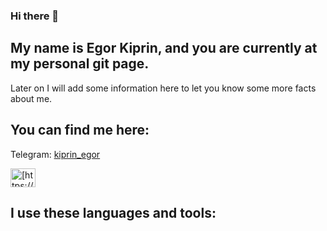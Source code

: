 ### Hi there 👋 
## My name is Egor Kiprin, and you are currently at my personal git page.

Later on I will add some information here to let you know some more facts about me.

## You can find me here:

<div>Telegram: <a href="https://t.me/kiprin_egor">kiprin_egor</a></div>

<img align="center" src="![image](https://github.com/konung-nvkz/konung-nvkz/assets/117963845/af789efc-2545-45b4-bbe0-f077de114d80)
" alt="[https://t.me/kiprin_egor](https://t.me/kiprin_egor)" height="30" width="40" style="max-width: 100%;">
 
## I use these languages and tools:

<!--
**konung-nvkz/konung-nvkz** is a ✨ _special_ ✨ repository because its `README.md` (this file) appears on your GitHub profile.

Here are some ideas to get you started:

- 🔭 I’m currently working on ...
- 🌱 I’m currently learning ...
- 👯 I’m looking to collaborate on ...
- 🤔 I’m looking for help with ...
- 💬 Ask me about ...
- 📫 How to reach me: ...
- 😄 Pronouns: ...
- ⚡ Fun fact: ...
-->
